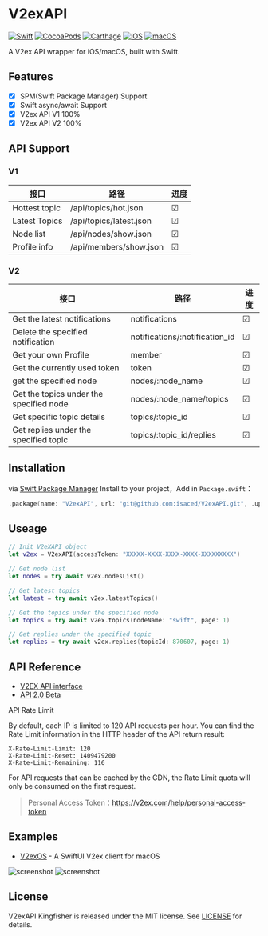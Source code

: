 # V2exAPI
[![Swift](https://img.shields.io/badge/swift-F54A2A?style=for-the-badge&logo=swift&logoColor=white)](https://github.com/isaced/V2exAPI)
[![CocoaPods](https://img.shields.io/cocoapods/v/V2exAPI.svg?style=for-the-badge)](https://cocoapods.org/pods/V2exAPI)
[![Carthage](https://img.shields.io/badge/-Carthage-5C5543?style=for-the-badge)](https://github.com/Carthage/Carthage)
[![iOS](https://img.shields.io/badge/iOS-000000?style=for-the-badge&logo=ios&logoColor=white)](https://github.com/isaced/V2exAPI)
[![macOS](https://img.shields.io/badge/mac%20os-000000?style=for-the-badge&logo=macos&logoColor=F0F0F0)](https://github.com/isaced/V2exAPI)

A V2ex API wrapper for iOS/macOS, built with Swift.

## Features

- [x] SPM(Swift Package Manager) Support
- [x] Swift async/await Support
- [x] V2ex API V1 100%
- [x] V2ex API V2 100%

## API Support

### V1

| 接口   | 路径                   | 进度  |
|------|-------------------------|-----|
| Hottest topic | /api/topics/hot.json    | &#9745; |
| Latest Topics | /api/topics/latest.json | &#9745; |
| Node list | /api/nodes/show.json    | &#9745; |
| Profile info | /api/members/show.json  | &#9745; |

### V2

| 接口            | 路径                           | 进度 |
|----------------------|--------------------------------|---------|
| Get the latest notifications       | notifications                  | &#9745; |
| Delete the specified notification       | notifications/:notification_id | &#9745; |
| Get your own Profile   | member                         | &#9745; |
| Get the currently used token   | token                          | &#9745; |
| get the specified node         | nodes/:node_name               | &#9745; |
| Get the topics under the specified node | nodes/:node_name/topics        | &#9745; |
| Get specific topic details         | topics/:topic_id               | &#9745; |
| Get replies under the specified topic | topics/:topic_id/replies       | &#9745; |

## Installation

via [Swift Package Manager](https://swift.org/package-manager/) Install to your project，Add in `Package.swift`：

```swift
.package(name: "V2exAPI", url: "git@github.com:isaced/V2exAPI.git", .upToNextMinor(from: "1.0.0")),
```

## Useage

```swift
// Init V2eXAPI object
let v2ex = V2exAPI(accessToken: "XXXXX-XXXX-XXXX-XXXX-XXXXXXXXX")

// Get node list
let nodes = try await v2ex.nodesList()

// Get latest topics
let latest = try await v2ex.latestTopics()

// Get the topics under the specified node
let topics = try await v2ex.topics(nodeName: "swift", page: 1)

// Get replies under the specified topic
let replies = try await v2ex.replies(topicId: 870607, page: 1)
```

## API Reference

- [V2EX API interface](https://www.v2ex.com/p/7v9TEc53)
- [API 2.0 Beta](https://v2ex.com/help/api)

API Rate Limit

By default, each IP is limited to 120 API requests per hour. You can find the Rate Limit information in the HTTP header of the API return result:

```
X-Rate-Limit-Limit: 120
X-Rate-Limit-Reset: 1409479200
X-Rate-Limit-Remaining: 116
```

For API requests that can be cached by the CDN, the Rate Limit quota will only be consumed on the first request.

> Personal Access Token：https://v2ex.com/help/personal-access-token

## Examples

- [V2exOS](https://github.com/isaced/V2exOS) - A SwiftUI V2ex client for macOS

![screenshot](https://user-images.githubusercontent.com/2088605/182183782-79aa8524-dea4-40d3-87a3-6b542678f568.png#gh-dark-mode-only)
![screenshot](https://user-images.githubusercontent.com/2088605/182184352-52019bd0-da89-4703-9d83-2b85aa10617e.png##gh-light-mode-only)


## License

V2exAPI Kingfisher is released under the MIT license. See [LICENSE](/LICENSE) for details.
